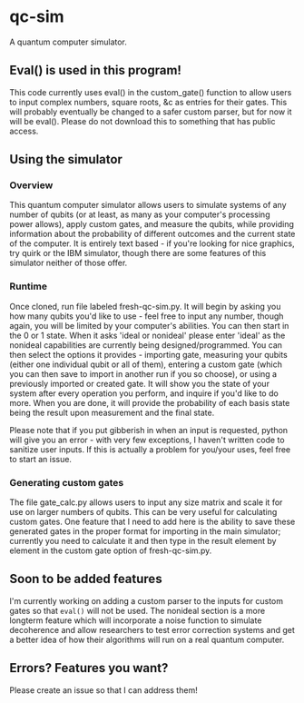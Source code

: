 # qc-sim
A quantum computer simulator.

## Eval() is used in this program!

This code currently uses eval() in the custom_gate() function to allow users to input complex numbers, square roots, &c as entries for their gates. This will probably eventually be changed to a safer custom parser, but for now it will be eval(). Please do not download this to something that has public access. 

## Using the simulator

### Overview

This quantum computer simulator allows users to simulate systems of any number of qubits (or at least, as many as your computer's processing power allows), apply custom gates, and measure the qubits, while providing information about the probability of different outcomes and the current state of the computer. It is entirely text based - if you're looking for nice graphics, try quirk or the IBM simulator, though there are some features of this simulator neither of those offer.

### Runtime

Once cloned, run file labeled fresh-qc-sim.py. It will begin by asking you how many qubits you'd like to use - feel free to input any number, though again, you will be limited by your computer's abilities. You can then start in the 0 or 1 state. When it asks 'ideal or nonideal' please enter 'ideal' as the nonideal capabilities are currently being designed/programmed. You can then select the options it provides - importing gate, measuring your qubits (either one individual qubit or all of them), entering a custom gate (which you can then save to import in another run if you so choose), or using a previously imported or created gate. It will show you the state of your system after every operation you perform, and inquire if you'd like to do more. When you are done, it will provide the probability of each basis state being the result upon measurement and the final state.

Please note that if you put gibberish in when an input is requested, python will give you an error - with very few exceptions, I haven't written code to sanitize user inputs. If this is actually a problem for you/your uses, feel free to start an issue.

### Generating custom gates

The file gate_calc.py allows users to input any size matrix and scale it for use on larger numbers of qubits. This can be very useful for calculating custom gates. One feature that I need to add here is the ability to save these generated gates in the proper format for importing in the main simulator; currently you need to calculate it and then type in the result element by element in the custom gate option of fresh-qc-sim.py.

## Soon to be added features

I'm currently working on adding a custom parser to the inputs for custom gates so that `eval()` will not be used. The nonideal section is a more longterm feature which will incorporate a noise function to simulate decoherence and allow researchers to test error correction systems and get a better idea of how their algorithms will run on a real quantum computer.

## Errors? Features you want?

Please create an issue so that I can address them!
